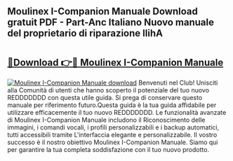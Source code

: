 ## Moulinex I-Companion Manuale Download gratuit PDF - Part-Anc Italiano Nuovo manuale del proprietario di riparazione llihA

# <h2><a href="http://dfd8qbu.blite.top/?on=Moulinex+I-Companion+Manuale">🔗Download 👉🔴 Moulinex I-Companion Manuale</a></h2>

[![Moulinex I-Companion Manuale download](https://i.imgur.com/lujVjoI.png)](http://dfd8qbu.blite.top/?on=Moulinex+I-Companion+Manuale)
Benvenuti nel Club! Unisciti alla Comunità di utenti che hanno scoperto il potenziale del tuo nuovo REDDDDDDD con questa utile guida. Si prega di conservare questo manuale per riferimento futuro.Questa guida è la tua guida affidabile per utilizzare efficacemente il tuo nuovo REDDDDDDD. Le funzionalità avanzate di Moulinex I-Companion Manuale includono il Riconoscimento delle immagini, i comandi vocali, i profili personalizzabili e i backup automatici, tutti accessibili tramite L'interfaccia elegante e personalizzabile. Il vostro successo è il nostro obiettivo Moulinex I-Companion Manuale. Siamo qui per garantire la tua completa soddisfazione con il tuo nuovo prodotto.
